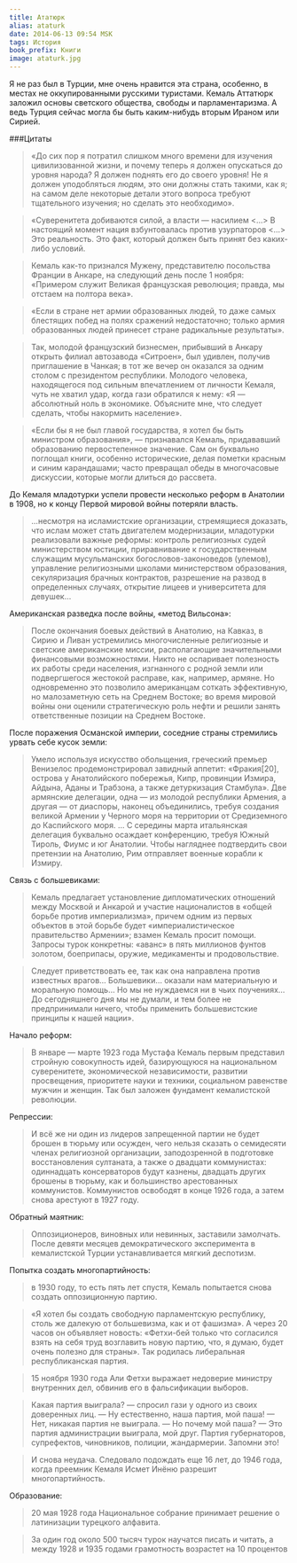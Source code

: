 ```yaml
---
title: Ататюрк
alias: ataturk
date: 2014-06-13 09:54 MSK
tags: История
book_prefix: Книги
image: ataturk.jpg
---
```




Я не раз был в Турции, мне очень нравится эта страна, особенно, в местах не оккупированными русскими туристами. Кемаль Аттатюрк заложил основы светского общества, свободы и парламентаризма. А ведь Турция сейчас могла бы быть каким-нибудь вторым Ираном или Сирией.

###Цитаты

> «До сих пор я потратил слишком много времени для изучения цивилизованной жизни, и почему теперь я должен опускаться до уровня народа? Я должен поднять его до своего уровня! Не я должен уподобляться людям, это они должны стать такими, как я; на самом деле некоторые детали этого вопроса требуют тщательного изучения; но сделать это необходимо».

> «Суверенитета добиваются силой, а власти — насилием <…> В настоящий момент нация взбунтовалась против узурпаторов <…> Это реальность. Это факт, который должен быть принят без каких-либо условий.

> Кемаль как-то признался Мужену, представителю посольства Франции в Анкаре, на следующий день после 1 ноября: «Примером служит Великая французская революция; правда, мы отстаем на полтора века».

> «Если в стране нет армии образованных людей, то даже самых блестящих побед на полях сражений недостаточно; только армия образованных людей принесет стране радикальные результаты».

> Так, молодой французский бизнесмен, прибывший в Анкару открыть филиал автозавода «Ситроен», был удивлен, получив приглашение в Чанкая; в тот же вечер он оказался за одним столом с президентом республики. Молодого человека, находящегося под сильным впечатлением от личности Кемаля, чуть не хватил удар, когда гази обратился к нему: «Я — абсолютный ноль в экономике. Объясните мне, что следует сделать, чтобы накормить население».

> «Если бы я не был главой государства, я хотел бы быть министром образования», — признавался Кемаль, придававший образованию первостепенное значение. Сам он буквально поглощал книги, особенно исторические, делая пометки красным и синим карандашами; часто превращал обеды в многочасовые дискуссии, которые могли длиться до рассвета.


До Кемаля младотурки успели провести несколько реформ в Анатолии в 1908, но к концу Первой мировой войны потеряли власть.

> ...несмотря на исламистские организации, стремящиеся доказать, что ислам может стать двигателем модернизации, младотурки реализовали важные реформы: контроль религиозных судей министерством юстиции, приравнивание к государственным служащим мусульманских богословов-законоведов (улемов), управление религиозными школами министерством образования, секуляризация брачных контрактов, разрешение на развод в определенных случаях, открытие лицеев и университета для девушек…

Американская разведка после войны, «метод Вильсона»:

> После окончания боевых действий в Анатолию, на Кавказ, в Сирию и Ливан устремились многочисленные религиозные и светские американские миссии, располагающие значительными финансовыми возможностями. Никто не оспаривает полезность их работы среди населения, изгнанного с родной земли или подвергшегося жестокой расправе, как, например, армяне. Но одновременно это позволило американцам соткать эффективную, но малозаметную сеть на Среднем Востоке; во время мировой войны они оценили стратегическую роль нефти и решили занять ответственные позиции на Среднем Востоке.

После поражения Османской империи, соседние страны стремились урвать себе кусок земли:

> Умело используя искусство обольщения, греческий премьер Венизелос продемонстрировал завидный аппетит: «Фракия[20], острова у Анатолийского побережья, Кипр, провинции Измира, Айдына, Аданы и Трабзона, а также детуркизация Стамбула». Две армянские делегации, одна — из молодой республики Армения, а другая — от диаспоры, наконец объединились, требуя создания великой Армении у Черного моря на территории от Средиземного до Каспийского моря.
...
С середины марта итальянская делегация буквально осаждает конференцию, требуя Южный Тироль, Фиумc и юг Анатолии. Чтобы нагляднее подтвердить свои претензии на Анатолию, Рим отправляет военные корабли к Измиру.

Связь с большевиками:

> Кемаль предлагает установление дипломатических отношений между Москвой и Анкарой и участие националистов в «общей борьбе против империализма», причем одним из первых объектов в этой борьбе будет «империалистическое правительство Армении»; взамен Кемаль просит помощи. Запросы турок конкретны: «аванс» в пять миллионов фунтов золотом, боеприпасы, оружие, медикаменты и продовольствие.

> Следует приветствовать ее, так как она направлена против известных врагов… Большевики… оказали нам материальную и моральную помощь… Но мы не нуждаемся ни в чьих поучениях… До сегодняшнего дня мы не думали, и тем более не предпринимали ничего, чтобы применить большевистские принципы к нашей нации».

Начало реформ:

> В январе — марте 1923 года Мустафа Кемаль первым представил стройную совокупность идей, базирующуюся на национальном суверенитете, экономической независимости, развитии просвещения, приоритете науки и техники, социальном равенстве мужчин и женщин. Так был заложен фундамент кемалистской революции.

Репрессии:

> И всё же ни один из лидеров запрещенной партии не будет брошен в тюрьму или осужден, чего нельзя сказать о семидесяти членах религиозной организации, заподозренной в подготовке восстановления султаната, а также о двадцати коммунистах: одиннадцать консерваторов будут казнены, двадцать других брошены в тюрьму, как и большинство арестованных коммунистов. Коммунистов освободят в конце 1926 года, а затем снова арестуют в 1927 году.

Обратный маятник:

> Оппозиционеров, виновных или невинных, заставили замолчать. После девяти месяцев демократического эксперимента в кемалистской Турции устанавливается мягкий деспотизм.

Попытка создать многопартийность:

> в 1930 году, то есть пять лет спустя, Кемаль попытается снова создать оппозиционную партию.

> «Я хотел бы создать свободную парламентскую республику, столь же далекую от большевизма, как и от фашизма». А через 20 часов он объявляет новость: «Фетхи-бей только что согласился взять на себя труд возглавить новую партию, что, я думаю, будет очень полезно для страны». Так родилась либеральная республиканская партия.

> 15 ноября 1930 года Али Фетхи выражает недоверие министру внутренних дел, обвинив его в фальсификации выборов.

> Какая партия выиграла? — спросил гази у одного из своих доверенных лиц. — Ну естественно, наша партия, мой паша! — Нет, никакая партия не выиграла. — Но почему мой паша? — Это партия администрации выиграла, мой друг. Партия губернаторов, супрефектов, чиновников, полиции, жандармерии. Запомни это!

> И снова неудача. Следовало подождать еще 16 лет, до 1946 года, когда преемник Кемаля Исмет Инёню разрешит многопартийность.

Образование:

> 20 мая 1928 года Национальное собрание принимает решение о латинизации турецкого алфавита.

> За один год около 500 тысяч турок научатся писать и читать, а между 1928 и 1935 годами грамотность возрастет на 10 процентов




